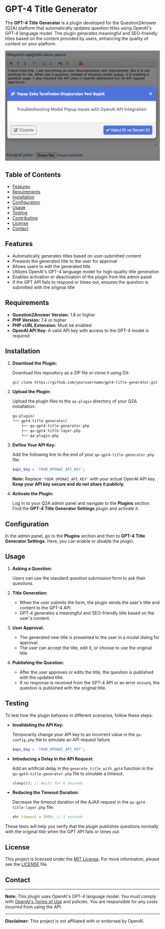 # GPT-4 Title Generator


The **GPT-4 Title Generator** is a plugin developed for the Question2Answer (Q2A) platform that automatically updates question titles using OpenAI's GPT-4 language model. The plugin generates meaningful and SEO-friendly titles based on the content provided by users, enhancing the quality of content on your platform.

![Açıklama yazısı](/example.png)


## Table of Contents


- [Features](#features)
- [Requirements](#requirements)
- [Installation](#installation)
- [Configuration](#configuration)
- [Usage](#usage)
- [Testing](#testing)
- [Contributing](#contributing)
- [License](#license)
- [Contact](#contact)


## Features


- Automatically generates titles based on user-submitted content
- Presents the generated title to the user for approval
- Allows users to edit the generated title
- Utilizes OpenAI's GPT-4 language model for high-quality title generation
- Enables activation or deactivation of the plugin from the admin panel
- If the GPT API fails to respond or times out, ensures the question is submitted with the original title


## Requirements


- **Question2Answer Version:** 1.8 or higher
- **PHP Version:** 7.4 or higher
- **PHP cURL Extension:** Must be enabled
- **OpenAI API Key:** A valid API key with access to the GPT-4 model is required


## Installation


1. **Download the Plugin:**


   Download this repository as a ZIP file or clone it using Git:


   ```bash
   git clone https://github.com/yourusername/gpt4-title-generator.git
   ```


2. **Upload the Plugin:**


   Upload the plugin files to the `qa-plugin` directory of your Q2A installation:


   ```
   qa-plugin/
   └── gpt4-title-generator/
       ├── qa-gpt4-title-generator.php
       ├── qa-gpt4-title-layer.php
       └── qa-plugin.php
   ```


3. **Define Your API Key:**


   Add the following line to the end of your `qa-gpt4-title-generator.php` file:


   ```php
   $api_key = 'YOUR_OPENAI_API_KEY';
   ```


   **Note:** Replace `'YOUR_OPENAI_API_KEY'` with your actual OpenAI API key. **Keep your API key secure and do not share it publicly.**


4. **Activate the Plugin:**


   Log in to your Q2A admin panel and navigate to the **Plugins** section. Find the **GPT-4 Title Generator Settings** plugin and activate it.


## Configuration


In the admin panel, go to the **Plugins** section and then to **GPT-4 Title Generator Settings**. Here, you can enable or disable the plugin.


## Usage


1. **Asking a Question:**


   Users can use the standard question submission form to ask their questions.


2. **Title Generation:**


   - When the user submits the form, the plugin sends the user's title and content to the GPT-4 API.
   - GPT-4 generates a meaningful and SEO-friendly title based on the user's content.


3. **User Approval:**


   - The generated new title is presented to the user in a modal dialog for approval.
   - The user can accept the title, edit it, or choose to use the original title.


4. **Publishing the Question:**


   - After the user approves or edits the title, the question is published with the updated title.
   - If no response is received from the GPT-4 API or an error occurs, the question is published with the original title.


## Testing


To test how the plugin behaves in different scenarios, follow these steps:


- **Invalidating the API Key:**


  Temporarily change your API key to an incorrect value in the `qa-config.php` file to simulate an API request failure.


  ```php
  $api_key = 'YOUR_OPENAI_API_KEY';
  ```


- **Introducing a Delay in the API Request:**


  Add an artificial delay in the `generate_title_with_gpt4` function in the `qa-gpt4-title-generator.php` file to simulate a timeout.


  ```php
  sleep(6); // Waits for 6 seconds
  ```


- **Reducing the Timeout Duration:**


  Decrease the timeout duration of the AJAX request in the `qa-gpt4-title-layer.php` file:


  ```javascript
  xhr.timeout = 2000; // 2 seconds
  ```


These tests will help you verify that the plugin publishes questions normally with the original title when the GPT API fails or times out.



## License


This project is licensed under the [MIT License](LICENSE). For more information, please see the [LICENSE](LICENSE) file.


## Contact



---


**Note:** This plugin uses OpenAI's GPT-4 language model. You must comply with [OpenAI's Terms of Use](https://openai.com/policies/terms-of-use) and policies. You are responsible for any costs incurred from using the API.


---


**Disclaimer:** This project is not affiliated with or endorsed by OpenAI.

